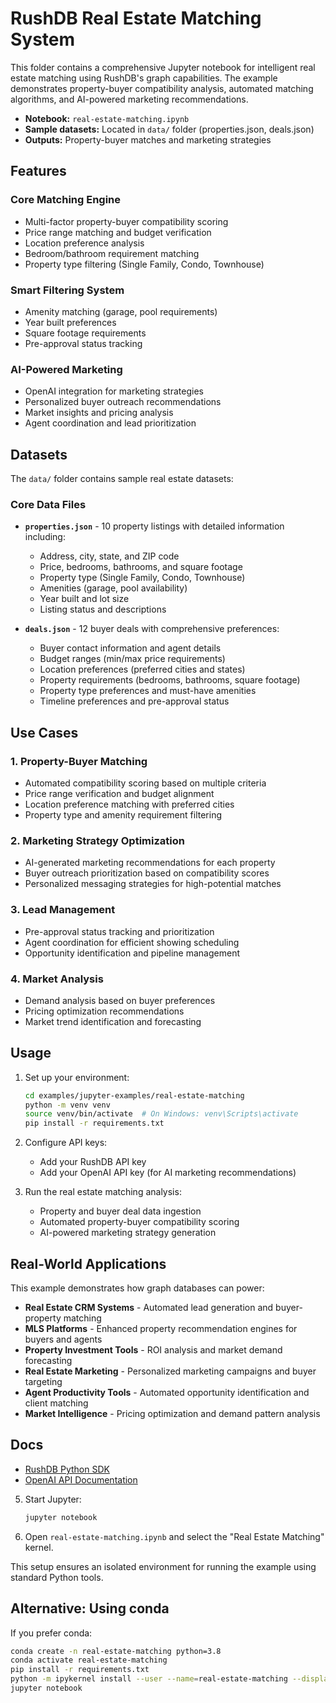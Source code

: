 # RushDB Real Estate Matching System

This folder contains a comprehensive Jupyter notebook for intelligent real estate matching using RushDB's graph capabilities. The example demonstrates property-buyer compatibility analysis, automated matching algorithms, and AI-powered marketing recommendations.

- **Notebook:** `real-estate-matching.ipynb`
- **Sample datasets:** Located in `data/` folder (properties.json, deals.json)
- **Outputs:** Property-buyer matches and marketing strategies

## Features

### Core Matching Engine
- Multi-factor property-buyer compatibility scoring
- Price range matching and budget verification
- Location preference analysis
- Bedroom/bathroom requirement matching
- Property type filtering (Single Family, Condo, Townhouse)

### Smart Filtering System
- Amenity matching (garage, pool requirements)
- Year built preferences
- Square footage requirements
- Pre-approval status tracking

### AI-Powered Marketing
- OpenAI integration for marketing strategies
- Personalized buyer outreach recommendations
- Market insights and pricing analysis
- Agent coordination and lead prioritization

## Datasets

The `data/` folder contains sample real estate datasets:

### Core Data Files
- **`properties.json`** - 10 property listings with detailed information including:
  - Address, city, state, and ZIP code
  - Price, bedrooms, bathrooms, and square footage
  - Property type (Single Family, Condo, Townhouse)
  - Amenities (garage, pool availability)
  - Year built and lot size
  - Listing status and descriptions

- **`deals.json`** - 12 buyer deals with comprehensive preferences:
  - Buyer contact information and agent details
  - Budget ranges (min/max price requirements)
  - Location preferences (preferred cities and states)
  - Property requirements (bedrooms, bathrooms, square footage)
  - Property type preferences and must-have amenities
  - Timeline preferences and pre-approval status

## Use Cases

### 1. Property-Buyer Matching
- Automated compatibility scoring based on multiple criteria
- Price range verification and budget alignment
- Location preference matching with preferred cities
- Property type and amenity requirement filtering

### 2. Marketing Strategy Optimization
- AI-generated marketing recommendations for each property
- Buyer outreach prioritization based on compatibility scores
- Personalized messaging strategies for high-potential matches

### 3. Lead Management
- Pre-approval status tracking and prioritization
- Agent coordination for efficient showing scheduling
- Opportunity identification and pipeline management

### 4. Market Analysis
- Demand analysis based on buyer preferences
- Pricing optimization recommendations
- Market trend identification and forecasting

## Usage

1. Set up your environment:
   ```bash
   cd examples/jupyter-examples/real-estate-matching
   python -m venv venv
   source venv/bin/activate  # On Windows: venv\Scripts\activate
   pip install -r requirements.txt
   ```

2. Configure API keys:
   - Add your RushDB API key
   - Add your OpenAI API key (for AI marketing recommendations)

3. Run the real estate matching analysis:
   - Property and buyer deal data ingestion
   - Automated property-buyer compatibility scoring
   - AI-powered marketing strategy generation

## Real-World Applications

This example demonstrates how graph databases can power:
- **Real Estate CRM Systems** - Automated lead generation and buyer-property matching
- **MLS Platforms** - Enhanced property recommendation engines for buyers and agents
- **Property Investment Tools** - ROI analysis and market demand forecasting
- **Real Estate Marketing** - Personalized marketing campaigns and buyer targeting
- **Agent Productivity Tools** - Automated opportunity identification and client matching
- **Market Intelligence** - Pricing optimization and demand pattern analysis

## Docs
- [RushDB Python SDK](https://docs.rushdb.com/python-sdk/)
- [OpenAI API Documentation](https://platform.openai.com/docs)

5. Start Jupyter:
   ```bash
   jupyter notebook
   ```

6. Open `real-estate-matching.ipynb` and select the "Real Estate Matching" kernel.

This setup ensures an isolated environment for running the example using standard Python tools.

## Alternative: Using conda

If you prefer conda:

```bash
conda create -n real-estate-matching python=3.8
conda activate real-estate-matching
pip install -r requirements.txt
python -m ipykernel install --user --name=real-estate-matching --display-name "Real Estate Matching"
jupyter notebook
```
